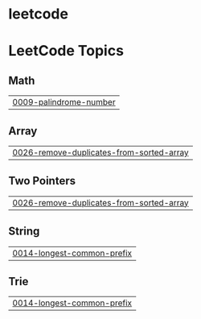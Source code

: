 # leetcode
<!---LeetCode Topics Start-->
# LeetCode Topics
## Math
|  |
| ------- |
| [0009-palindrome-number](https://github.com/IJAZ2308/leetcode/tree/master/0009-palindrome-number) |
## Array
|  |
| ------- |
| [0026-remove-duplicates-from-sorted-array](https://github.com/IJAZ2308/leetcode/tree/master/0026-remove-duplicates-from-sorted-array) |
## Two Pointers
|  |
| ------- |
| [0026-remove-duplicates-from-sorted-array](https://github.com/IJAZ2308/leetcode/tree/master/0026-remove-duplicates-from-sorted-array) |
## String
|  |
| ------- |
| [0014-longest-common-prefix](https://github.com/IJAZ2308/leetcode/tree/master/0014-longest-common-prefix) |
## Trie
|  |
| ------- |
| [0014-longest-common-prefix](https://github.com/IJAZ2308/leetcode/tree/master/0014-longest-common-prefix) |
<!---LeetCode Topics End-->